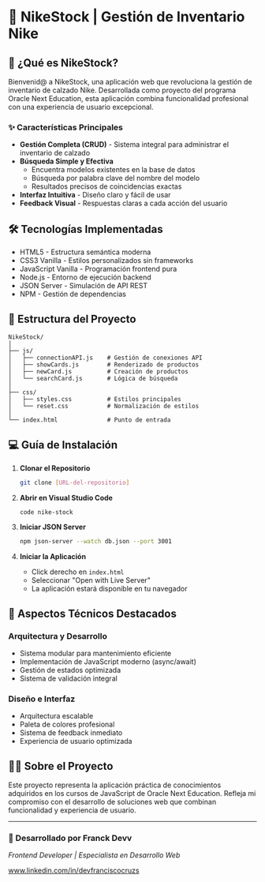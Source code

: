 # 👟 NikeStock | Gestión de Inventario Nike

## 🎯 ¿Qué es NikeStock?

Bienvenid@ a NikeStock, una aplicación web que revoluciona la gestión de inventario de calzado Nike. Desarrollada como proyecto del programa Oracle Next Education, esta aplicación combina funcionalidad profesional con una experiencia de usuario excepcional.

### ✨ Características Principales

- **Gestión Completa (CRUD)** - Sistema integral para administrar el inventario de calzado
- **Búsqueda Simple y Efectiva**
  - Encuentra modelos existentes en la base de datos
  - Búsqueda por palabra clave del nombre del modelo
  - Resultados precisos de coincidencias exactas
- **Interfaz Intuitiva** - Diseño claro y fácil de usar
- **Feedback Visual** - Respuestas claras a cada acción del usuario 

## 🛠️ Tecnologías Implementadas

- HTML5 - Estructura semántica moderna
- CSS3 Vanilla - Estilos personalizados sin frameworks
- JavaScript Vanilla - Programación frontend pura
- Node.js - Entorno de ejecución backend
- JSON Server - Simulación de API REST
- NPM - Gestión de dependencias

## 📁 Estructura del Proyecto

```
NikeStock/
│
├── js/
│   ├── connectionAPI.js    # Gestión de conexiones API
│   ├── showCards.js        # Renderizado de productos
│   ├── newCard.js          # Creación de productos
│   └── searchCard.js       # Lógica de búsqueda
│
├── css/
│   ├── styles.css          # Estilos principales
│   └── reset.css           # Normalización de estilos
│
└── index.html              # Punto de entrada
```

## 💻 Guía de Instalación

1. **Clonar el Repositorio**
   ```bash
   git clone [URL-del-repositorio]
   ```

2. **Abrir en Visual Studio Code**
   ```bash
   code nike-stock
   ```

3. **Iniciar JSON Server**
   ```bash
   npm json-server --watch db.json --port 3001
   ```

4. **Iniciar la Aplicación**
   - Click derecho en `index.html`
   - Seleccionar "Open with Live Server"
   - La aplicación estará disponible en tu navegador

## 🌟 Aspectos Técnicos Destacados

### Arquitectura y Desarrollo
- Sistema modular para mantenimiento eficiente
- Implementación de JavaScript moderno (async/await)
- Gestión de estados optimizada
- Sistema de validación integral

### Diseño e Interfaz
- Arquitectura escalable
- Paleta de colores profesional
- Sistema de feedback inmediato
- Experiencia de usuario optimizada

## 👨‍💻 Sobre el Proyecto

Este proyecto representa la aplicación práctica de conocimientos adquiridos en los cursos de JavaScript de Oracle Next Education. Refleja mi compromiso con el desarrollo de soluciones web que combinan funcionalidad y experiencia de usuario.

---

### 🚀 Desarrollado por Franck Devv
*Frontend Developer | Especialista en Desarrollo Web*

www.linkedin.com/in/devfranciscocruzs
